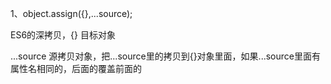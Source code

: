 1、object.assign({},...source);

ES6的深拷贝，{} 目标对象

...source 源拷贝对象，把...source里的拷贝到{}对象里面，如果...source里面有属性名相同的，后面的覆盖前面的